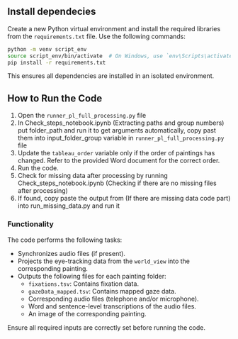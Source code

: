 ## Install dependecies

Create a new Python virtual environment and install the required libraries from the `requirements.txt` file. Use the following commands:
```bash
python -m venv script_env
source script_env/bin/activate  # On Windows, use `env\Scripts\activate`
pip install -r requirements.txt
```
This ensures all dependencies are installed in an isolated environment.


## How to Run the Code

1. Open the `runner_pl_full_processing.py` file
2. In Check_steps_notebook.ipynb (Extracting paths and group numbers) put folder_path and run it to get arguments automatically, copy past them into input_folder_group variable in  `runner_pl_full_processing.py` file 
3. Update the `tableau_order` variable only if the order of paintings has changed. Refer to the provided Word document for the correct order.
4. Run the code.
5. Check for missing data after processing by running Check_steps_notebook.ipynb (Checking if there are no missing files after processing)
6. If found, copy paste the output from (If there are missing data code part) into run_missing_data.py and run it


### Functionality
The code performs the following tasks:
- Synchronizes audio files (if present).
- Projects the eye-tracking data from the `world_view` into the corresponding painting.
- Outputs the following files for each painting folder:
    - `fixations.tsv`: Contains fixation data.
    - `gazeData_mapped.tsv`: Contains mapped gaze data.
    - Corresponding audio files (telephone and/or microphone).
    - Word and sentence-level transcriptions of the audio files.
    - An image of the corresponding painting.

Ensure all required inputs are correctly set before running the code.